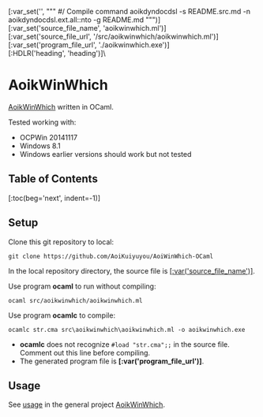 [:var_set('', """
#/ Compile command
aoikdyndocdsl -s README.src.md -n aoikdyndocdsl.ext.all::nto -g README.md
""")]\
[:var_set('source_file_name', 'aoikwinwhich.ml')]\
[:var_set('source_file_url', '/src/aoikwinwhich/aoikwinwhich.ml')]\
[:var_set('program_file_url', './aoikwinwhich.exe')]\
[:HDLR('heading', 'heading')]\
# AoikWinWhich
[AoikWinWhich](https://github.com/AoiKuiyuyou/AoikWinWhich) written in OCaml.

Tested working with:
- OCPWin 20141117
- Windows 8.1
- Windows earlier versions should work but not tested

## Table of Contents
[:toc(beg='next', indent=-1)]

## Setup
Clone this git repository to local:
```
git clone https://github.com/AoiKuiyuyou/AoiWinWhich-OCaml
```

In the local repository directory, the source file is
[[:var('source_file_name')]]([:var('source_file_url')]).

Use program **ocaml** to run without compiling:
```
ocaml src/aoikwinwhich/aoikwinwhich.ml
```

Use program **ocamlc** to compile:
```
ocamlc str.cma src\aoikwinwhich\aoikwinwhich.ml -o aoikwinwhich.exe
```
- **ocamlc** does not recognize `#load "str.cma";;` in the source file. Comment
  out this line before compiling.
- The generated program file is **[:var('program_file_url')]**.

## Usage
See [usage](https://github.com/AoiKuiyuyou/AoikWinWhich#how-to-use) in the
general project [AoikWinWhich](https://github.com/AoiKuiyuyou/AoikWinWhich).
